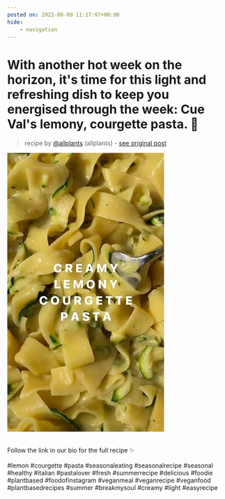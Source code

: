 ```yaml
---
posted on: 2022-08-09 11:17:07+00:00
hide:
    - navigation
---
```


# With another hot week on the horizon, it's time for this light and refreshing dish to keep you energised through the week: Cue Val's lemony, courgette pasta. 🍋⁠ 

> recipe by [@allplants](https://www.instagram.com/allplants/) 
(allplants) - [see original post](https://instagram.com/p/ChCWN-Murrg)

![](../img/allplants_09-08-2022_1108.png)

⁠\
Follow the link in our bio for the full recipe ✨⁠\
⁠\
\#lemon \#courgette \#pasta \#seasonaleating \#seasonalrecipe \#seasonal \#healthy \#italian \#pastalover \#fresh \#summerrecipe \#delicious \#foodie \#plantbased \#foodofinstagram \#veganmeal \#veganrecipe \#veganfood \#plantbasedrecipes \#summer \#breakmysoul \#creamy \#light \#easyrecipe 